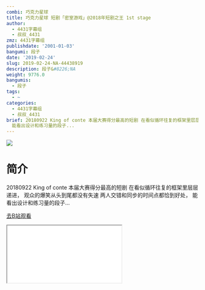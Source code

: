 ```yaml
---
combi: 巧克力星球
title: 巧克力星球 短剧「密室游戏」@2018年短剧之王 1st stage
author:
  - 4431字幕组
  - 叔叔_4431
zmz: 4431字幕组
publishdate: '2001-01-03'
bangumi: 段子
date: '2019-02-24'
slug: 2019-02-24-NA-44438919
description: 段子&#8226;NA
weight: 9776.0
bangumis:
  - 段子
tags:
  - ~
categories:
  - 4431字幕组
  - 叔叔_4431
brief: 20180922 King of conte 本届大赛得分最高的短剧 在看似循环往复的框架里层层递进， 观众的爆笑从头到尾都没有失速 两人交错和同步的时间点都恰到好处，
  能看出设计和练习量的段子...
---
```

![](https://i.imgur.com/JJIiMbd.jpg)
# 简介  
20180922 King of conte
本届大赛得分最高的短剧
在看似循环往复的框架里层层递进，
观众的爆笑从头到尾都没有失速
两人交错和同步的时间点都恰到好处，
能看出设计和练习量的段子...  

[去B站观看](https://www.bilibili.com/video/av44438919/)
<div class ="resp-container"><iframe class="testiframe" src="//player.bilibili.com/player.html?aid=44438919"", scrolling="no", allowfullscreen="true" > </iframe></div> 
